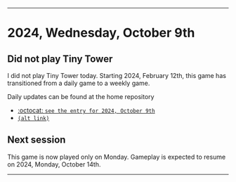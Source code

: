 
***

# 2024, Wednesday, October 9th

## Did not play Tiny Tower

<!-- TODO: For each weekly entry, make sure the date is correct. The day of the week should be modified in 4 places !-->

I did not play Tiny Tower today. Starting 2024, February 12th, this game has transitioned from a daily game to a weekly game.

Daily updates can be found at the home repository

- [:octocat: `see the entry for 2024, October 9th`](https://github.com/seanpm2001/SeansLifeArchive_Images_TinyTower/tree/master/tiny%20tower/2024/10_October/09/) 
- [`(alt link)`](/tiny%20tower/2024/10_October/09/)

## Next session

This game is now played only on Monday. Gameplay is expected to resume on 2024, Monday, October 14th.

***
